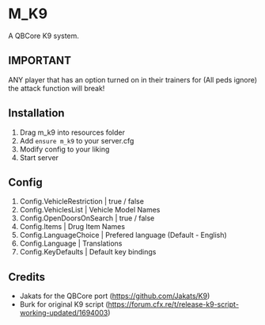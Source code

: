 # M_K9
A QBCore K9 system.

## IMPORTANT
ANY player that has an option turned on in their trainers for (All peds ignore) the attack function will break!

## Installation
1. Drag m_k9 into resources folder
2. Add `ensure m_k9` to your server.cfg
3. Modify config to your liking
4. Start server

## Config
1. Config.VehicleRestriction  | true / false
2. Config.VehiclesList        | Vehicle Model Names
3. Config.OpenDoorsOnSearch   | true / false
4. Config.Items               | Drug Item Names
5. Config.LanguageChoice      | Prefered language (Default - English)
6. Config.Language            | Translations
7. Config.KeyDefaults         | Default key bindings

## Credits
* Jakats for the QBCore port (https://github.com/Jakats/K9)
* Burk for original K9 script (https://forum.cfx.re/t/release-k9-script-working-updated/1694003)
